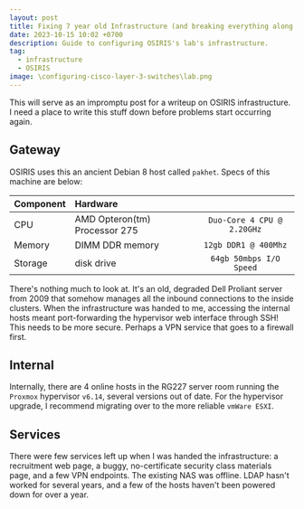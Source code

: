 ```yaml
---
layout: post
title: Fixing 7 year old Infrastructure (and breaking everything along the way)
date: 2023-10-15 10:02 +0700
description: Guide to configuring OSIRIS's lab's infrastructure.
tag:
  - infrastructure
  - OSIRIS
image: \configuring-cisco-layer-3-switches\lab.png
---
```


This will serve as an impromptu post for a writeup on OSIRIS infrastructure. I need a place to write this stuff down before problems start occurring again.

## Gateway

OSIRIS uses this an ancient Debian 8 host called `pakhet`. Specs of this machine are below:
<div class="overflow-table" markdown="block">

| Component               | Hardware                           |                           |
| :---------------------- | :--------------------------------- | :-------------------:     |
| CPU                     | AMD Opteron(tm) Processor 275      | `Duo-Core 4 CPU @ 2.20GHz`|
| Memory                  | DIMM DDR memory                    | `12gb DDR1 @ 400Mhz`      |
| Storage                 | disk drive                         | `64gb 50mbps I/O Speed`   |

</div>

There's nothing much to look at. It's an old, degraded Dell Proliant server from 2009 that somehow manages all the inbound connections to the inside clusters. When the infrastructure was handed to me, accessing the internal hosts meant port-forwarding the hypervisor web interface through SSH! This needs to be more secure. Perhaps a VPN service that goes to a firewall first.

## Internal

Internally, there are 4 online hosts in the RG227 server room running the `Proxmox` hypervisor `v6.14`, several versions out of date. For the hypervisor upgrade, I recommend migrating over to the more reliable `vmWare ESXI`.

## Services

There were few services left up when I was handed the infrastructure: a recruitment web page, a buggy, no-certificate security class materials page, and a few VPN endpoints. The existing NAS was offline. LDAP hasn't worked for several years, and a few of the hosts haven't been powered down for over a year.